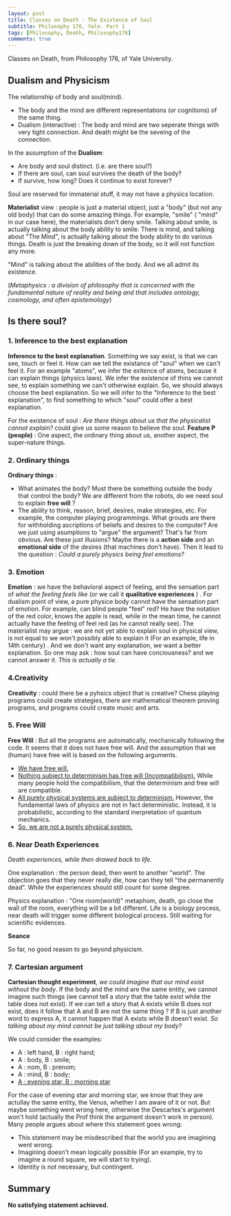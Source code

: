 ```yaml
---
layout: post
title: Classes on Death - The Existence of Soul
subtitle: Philosophy 176, Yale. Part 1
tags: [Philosophy, Death, Philosophy176]
comments: true
---
```


Classes on Death, from Philosophy 176, of Yale University.

## Dualism and Physicism

The relationship of body and soul(mind).

* The body and the mind are different representations (or cognitions) of the same thing.
* Dualism (interactive) : The body and mind are two seperate things with very tight connection. And death might be the seveing of the connection.


In the assumption of the **Dualism**:

* Are body and soul distinct. (i.e. are there soul?)
* If there are soul, can soul survives the death of the body?
* If survive, how long? Does it continue to exist forever?

Soul are reserved for immaterial stuff, it may not have a physics location.

**Materialist** view : people is just a material object, just a "body" (but not any old body) that can do some amazing things. For example, "smile" ( "mind" in our case here), the materialists don't deny smile. Talking about smile, is actually talking about the body ability to smile. There is mind, and talking about "The Mind", is actually talking about the body ability to do various things. Death is just the breaking down of the body, so it will not function any more.

"Mind" is talking about the abilities of the body. And we all admit its existence.

(*Metaphysics : a division of philosophy that is concerned with the fundamental nature of reality and being and that includes ontology, cosmology, and often epistemology*)

## Is there soul?

### 1. Inference to the best explanation

**Inference to the best explanation**. Something we say exist, is that we can see, touch or feel it. How can we tell the existance of "soul" when we can't feel it. For an example "atoms", we infer the exitence of atoms, because it can explain things (physics laws). We infer the existence of thins we cannot see, to explain something we can't otherwise explain.
So, we should always choose the best explanation. So we will infer to the "Inference to the best explanation", to find something to which "soul" could offer a best explanation.

For the existence of soul : *Are there things about us that the physicalist cannot explain?* could give us some reason to believe the soul. **Feature P (people)** : One aspect, the ordinary thing about us, another aspect, the super-nature things.

### 2. Ordinary things

**Ordinary things**  :
* What animates the body? Must there be something outside the body that control the body? We are different from the robots, do we need soul to explain **free will** ?
* The ability to think, reason, brief, desires, make strategies, etc. For example, the computer playing programmings. What grouds are there for withholding ascriptions of beliefs and desires to the computer? Are we just using asumptions to "argue" the argument? That's far from obvious. Are these just illusions? Maybe there is a **action side** and an **emotional side** of the desires (that machines don't have). Then it lead to the question : *Could a purely physics being feel emotions?*

### 3. Emotion

**Emotion** : we have the behavioral aspect of feeling, and the sensation part of *what the feeling feels like* (or we call it **qualitative experiences** ) . For dualism point of view, a pure physice body cannot have the sensation part of emotion. For example, can blind people "feel" red? He have the notation of the red color, knows the apple is read, while in the mean time, he cannot actually have the feeling of feel red (as he cannot really see). The materialist may argue : we are not yet able to explain soul in physical view, is not equal to we won't possibly able to explain it (For an example, life in 14th century) .  And we don't want any explanation, we want a better explanation. So one may ask : how soul can have conciousness?  and we cannot answer it. *This is actually a tie.*

### 4.Creativity

**Creativity** : could there be a pyhsics object that is creative? Chess playing programs could create strategies, there are mathematical theorem proving programs, and programs could create music and arts.

### 5. Free Will

**Free Will** : But all the programs are automatically, mechanically following the code. It seems that it does not have free will. And the assumption that we (human) have free will is based on the following arguments.

* <u>We have free will.</u>
* <u>Nothing subject to determinism has free will (Incompatibilism).</u> While many people hold the compatibilism, that the determinism and free will are compatible.
* <u>All purely physical systems are subject to determinism.</u> However, the fundamental laws of physics are not in fact deterministic. Instead, it is probabilistic, according to the standard inerpretation of quantum mechanics.
* <u>So, we are not a purely physical system.</u>

### 6. Near Death Experiences

*Death experiences, while then drawed back to life.*

One explanation : the person dead, then went to another "world". The objection goes that they never really die, how can they tell "the permanently dead". While the experiences should still count for some degree.

Physics explanation : "One room(world)" metaphom, death, go close the wall of the room, everything will be a bit different. Life is a biology process, near death will trigger some different biological process. Still waiting for scientific evidences.

**Seance**

So far, no good reason to go beyond physicism.

### 7. Cartesian argument

**Cartesian thought experiment**, *we could imagine that our mind exist without the body*. If the body and the mind are the same entity, we cannot imagine such things (we cannot tell a story that the table exist while the table does not exist). If we can tell a story that A exists while B does not exist, does it follow that A and B are not the same thing ? If B is just another word to express A, it cannot happen that A exists while B doesn't exist. *So talking about my mind cannot be just talking about my body?*

We could consider the examples:

* A : left hand, B : right hand;
* A : body, B : smile;
* A : nom, B : prenom;
* A : mind, B : body;
* <u>A : evening star, B : morning star</u>

For the case of evening star and morning star, we know that they are actullay the same entity, the Venus, whether I am aware of it or not. But maybe something went wrong here, otherwise the Descartes's argument won't hold (actually the Prof think the argument doesn't work in person). Many people argues about where this statement goes wrong:

* This statement may be misdescribed that the world you are imagining went wrong.
* Imagining doesn't mean logically possible (For an example, try to imagine a round square, we will start to trying).
* Identity is not necessary, but contingent.


## Summary

**No satisfying statement achieved.**
